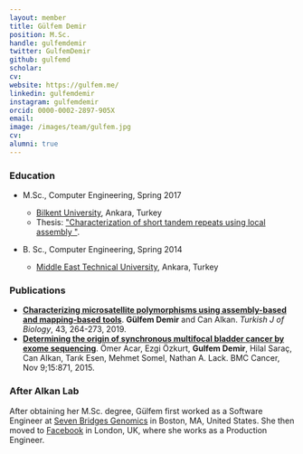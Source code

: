 ```yaml
---
layout: member
title: Gülfem Demir
position: M.Sc. 
handle: gulfemdemir
twitter: GulfemDemir
github: gulfemd
scholar: 
cv: 
website: https://gulfem.me/
linkedin: gulfemdemir
instagram: gulfemdemir
orcid: 0000-0002-2897-905X
email: 
image: /images/team/gulfem.jpg
cv: 
alumni: true
---
```


### Education

- M.Sc., Computer Engineering, Spring 2017
  - [Bilkent University](http://www.cs.bilkent.edu.tr/), Ankara, Turkey 
  - Thesis: ["Characterization of short tandem repeats using local assembly ﻿"](http://repository.bilkent.edu.tr/handle/11693/32937).
  
- B. Sc., Computer Engineering, Spring 2014
  - [Middle East Technical University](https://ceng.metu.edu.tr/), Ankara, Turkey

### Publications

- [**Characterizing microsatellite polymorphisms using assembly-based and mapping-based tools**](https://www.ncbi.nlm.nih.gov/pubmed/31496881). **Gülfem Demir** and Can Alkan. *Turkish J of Biology*, 43, 264-273, 2019.
- [**Determining the origin of synchronous multifocal bladder cancer by exome sequencing**](http://www.ncbi.nlm.nih.gov/pubmed/26553077). Ömer Acar, Ezgi Özkurt, **Gulfem Demir**, Hilal Saraç, Can Alkan, Tarık Esen, Mehmet Somel, Nathan A. Lack. BMC Cancer, Nov 9;15:871, 2015.

### After Alkan Lab
 
After obtaining her M.Sc. degree, Gülfem first worked as a Software Engineer at [Seven Bridges Genomics](https://www.sevenbridges.com/) in Boston, MA, United States. She then moved to [Facebook](facebook.com) in London, UK, where she works as a Production Engineer.
